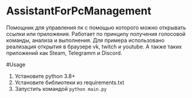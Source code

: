 # AssistantForPcManagement
Помощник для управления пк с помощью которого можно открывать ссылки или приложения. Работает по принципу получения голосовой команды, анализа и выполнения.
Для примера использовано реализация открытия в браузере vk, twitch и youtube. А также таких приложений как Steam, Telegramm и Discord.

#Usage

1. Установите python 3.8+
2. Установите библиотеки из requirements.txt
3. Запустить командой ```python main.py```
